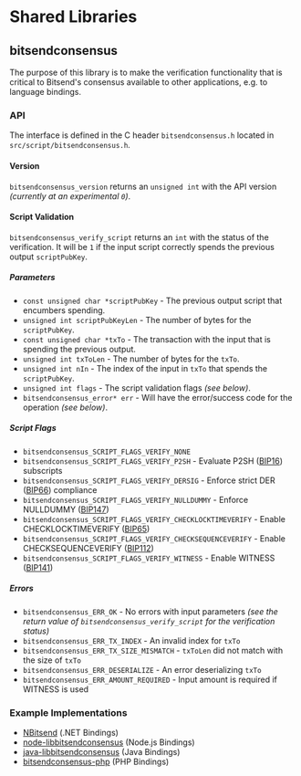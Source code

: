 ﻿Shared Libraries
================

## bitsendconsensus

The purpose of this library is to make the verification functionality that is critical to Bitsend's consensus available to other applications, e.g. to language bindings.

### API

The interface is defined in the C header `bitsendconsensus.h` located in  `src/script/bitsendconsensus.h`.

#### Version

`bitsendconsensus_version` returns an `unsigned int` with the API version *(currently at an experimental `0`)*.

#### Script Validation

`bitsendconsensus_verify_script` returns an `int` with the status of the verification. It will be `1` if the input script correctly spends the previous output `scriptPubKey`.

##### Parameters
- `const unsigned char *scriptPubKey` - The previous output script that encumbers spending.
- `unsigned int scriptPubKeyLen` - The number of bytes for the `scriptPubKey`.
- `const unsigned char *txTo` - The transaction with the input that is spending the previous output.
- `unsigned int txToLen` - The number of bytes for the `txTo`.
- `unsigned int nIn` - The index of the input in `txTo` that spends the `scriptPubKey`.
- `unsigned int flags` - The script validation flags *(see below)*.
- `bitsendconsensus_error* err` - Will have the error/success code for the operation *(see below)*.

##### Script Flags
- `bitsendconsensus_SCRIPT_FLAGS_VERIFY_NONE`
- `bitsendconsensus_SCRIPT_FLAGS_VERIFY_P2SH` - Evaluate P2SH ([BIP16](https://github.com/bitsend/bips/blob/master/bip-0016.mediawiki)) subscripts
- `bitsendconsensus_SCRIPT_FLAGS_VERIFY_DERSIG` - Enforce strict DER ([BIP66](https://github.com/bitsend/bips/blob/master/bip-0066.mediawiki)) compliance
- `bitsendconsensus_SCRIPT_FLAGS_VERIFY_NULLDUMMY` - Enforce NULLDUMMY ([BIP147](https://github.com/bitsend/bips/blob/master/bip-0147.mediawiki))
- `bitsendconsensus_SCRIPT_FLAGS_VERIFY_CHECKLOCKTIMEVERIFY` - Enable CHECKLOCKTIMEVERIFY ([BIP65](https://github.com/bitsend/bips/blob/master/bip-0065.mediawiki))
- `bitsendconsensus_SCRIPT_FLAGS_VERIFY_CHECKSEQUENCEVERIFY` - Enable CHECKSEQUENCEVERIFY ([BIP112](https://github.com/bitsend/bips/blob/master/bip-0112.mediawiki))
- `bitsendconsensus_SCRIPT_FLAGS_VERIFY_WITNESS` - Enable WITNESS ([BIP141](https://github.com/bitsend/bips/blob/master/bip-0141.mediawiki))

##### Errors
- `bitsendconsensus_ERR_OK` - No errors with input parameters *(see the return value of `bitsendconsensus_verify_script` for the verification status)*
- `bitsendconsensus_ERR_TX_INDEX` - An invalid index for `txTo`
- `bitsendconsensus_ERR_TX_SIZE_MISMATCH` - `txToLen` did not match with the size of `txTo`
- `bitsendconsensus_ERR_DESERIALIZE` - An error deserializing `txTo`
- `bitsendconsensus_ERR_AMOUNT_REQUIRED` - Input amount is required if WITNESS is used

### Example Implementations
- [NBitsend](https://github.com/NicolasDorier/NBitsend/blob/master/NBitsend/Script.cs#L814) (.NET Bindings)
- [node-libbitsendconsensus](https://github.com/bitpay/node-libbitsendconsensus) (Node.js Bindings)
- [java-libbitsendconsensus](https://github.com/dexX7/java-libbitsendconsensus) (Java Bindings)
- [bitsendconsensus-php](https://github.com/Bit-Wasp/bitsendconsensus-php) (PHP Bindings)
